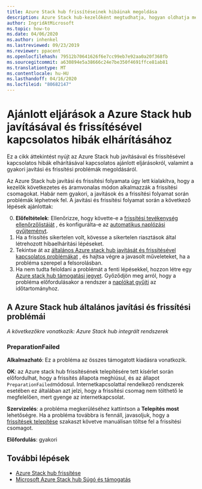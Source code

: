 ```yaml
---
title: Azure Stack hub frissítéseinek hibáinak megoldása
description: Azure Stack hub-kezelőként megtudhatja, hogyan oldhatja meg a frissítéssel kapcsolatos problémákat, hogy Azure Stack hub a lehető leggyorsabban tudjon visszatérni az éles környezetbe.
author: IngridAtMicrosoft
ms.topic: how-to
ms.date: 04/06/2020
ms.author: inhenkel
ms.lastreviewed: 09/23/2019
ms.reviewer: ppacent
ms.openlocfilehash: 79512b70641626f6e7cc99eb7e92aa0a20f368fb
ms.sourcegitcommit: a630894e5a38666c24e7be350f4691ffce81ab81
ms.translationtype: MT
ms.contentlocale: hu-HU
ms.lasthandoff: 04/16/2020
ms.locfileid: "80682147"
---
```

# <a name="best-practices-for-troubleshooting-azure-stack-hub-patch-and-update-issues"></a>Ajánlott eljárások a Azure Stack hub javításával és frissítésével kapcsolatos hibák elhárításához

Ez a cikk áttekintést nyújt az Azure Stack hub javításával és frissítésével kapcsolatos hibák elhárításával kapcsolatos ajánlott eljárásokról, valamint a gyakori javítási és frissítési problémák megoldásáról.

Az Azure Stack hub javítási és frissítési folyamata úgy lett kialakítva, hogy a kezelők következetes és áramvonalas módon alkalmazzák a frissítési csomagokat. Habár nem gyakori, a javítások és a frissítési folyamat során problémák léphetnek fel. A javítási és frissítési folyamat során a következő lépések ajánlottak:

0. **Előfeltételek**: Ellenőrizze, hogy követte-e a [frissítési tevékenység ellenőrzőlistáját](release-notes-checklist.md) , és konfigurálta-e az [automatikus naplózási gyűjteményt](azure-stack-configure-automatic-diagnostic-log-collection-tzl.md).
1. Ha a frissítés sikertelen volt, kövesse a sikertelen riasztások által létrehozott hibaelhárítási lépéseket.
2. Tekintse át az [általános Azure stack hub javítását és frissítésével kapcsolatos problémákat](#common-azure-stack-hub-patch-and-update-issues) , és hajtsa végre a javasolt műveleteket, ha a probléma szerepel a felsorolásban.
3. Ha nem tudta feloldani a problémát a fenti lépésekkel, hozzon létre egy [Azure stack hub támogatási jegyet](azure-stack-help-and-support-overview-tzl.md). Győződjön meg arról, hogy a probléma előfordulásakor a rendszer a [naplókat gyűjti](azure-stack-configure-on-demand-diagnostic-log-collection-portal-tzl.md) az időtartományhoz.

## <a name="common-azure-stack-hub-patch-and-update-issues"></a>A Azure Stack hub általános javítási és frissítési problémái

*A következőkre vonatkozik: Azure Stack hub integrált rendszerek*

### <a name="preparationfailed"></a>PreparationFailed

**Alkalmazható**: Ez a probléma az összes támogatott kiadásra vonatkozik.

**OK**: az Azure stack hub frissítésének telepítésére tett kísérlet során előfordulhat, hogy a frissítés állapota meghiúsul, és az állapot `PreparationFailed`módosul. Internetkapcsolattal rendelkező rendszerek esetében ez általában azt jelzi, hogy a frissítési csomag nem tölthető le megfelelően, mert gyenge az internetkapcsolat. 

**Szervizelés**: a probléma megkerüléséhez kattintson a **Telepítés most** lehetőségre. Ha a probléma továbbra is fennáll, javasoljuk, hogy a [frissítések telepítése](azure-stack-apply-updates.md?#install-updates-and-monitor-progress) szakaszt követve manuálisan töltse fel a frissítési csomagot.

**Előfordulás**: gyakori

## <a name="next-steps"></a>További lépések

- [Azure Stack hub frissítése](azure-stack-updates.md)  
- [Microsoft Azure Stack hub Súgó és támogatás](azure-stack-help-and-support-overview-tzl.md)
